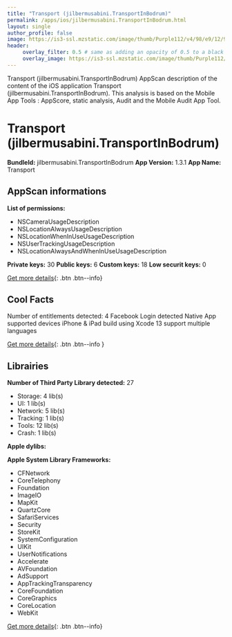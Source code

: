 ```yaml
---
title: "Transport (jilbermusabini.TransportInBodrum)"
permalink: /apps/ios/jilbermusabini.TransportInBodrum.html
layout: single
author_profile: false
image: https://is3-ssl.mzstatic.com/image/thumb/Purple112/v4/98/e9/12/98e91218-1561-fcf7-4be7-c5432f80a373/AppIcon-0-0-1x_U007emarketing-0-0-0-7-0-0-sRGB-0-0-0-GLES2_U002c0-512MB-85-220-0-0.png/512x512bb.jpg
header: 
     overlay_filter: 0.5 # same as adding an opacity of 0.5 to a black background
     overlay_image: https://is3-ssl.mzstatic.com/image/thumb/Purple112/v4/98/e9/12/98e91218-1561-fcf7-4be7-c5432f80a373/AppIcon-0-0-1x_U007emarketing-0-0-0-7-0-0-sRGB-0-0-0-GLES2_U002c0-512MB-85-220-0-0.png/512x512bb.jpg
---
```

Transport (jilbermusabini.TransportInBodrum) AppScan description of the content of the iOS application Transport (jilbermusabini.TransportInBodrum). This analysis is based on the Mobile App Tools : AppScore, static analysis, Audit and the Mobile Audit App Tool.

# Transport (jilbermusabini.TransportInBodrum)

**BundleId:** jilbermusabini.TransportInBodrum
**App Version:** 1.3.1
**App Name:** Transport


## AppScan informations 

**List of permissions:** 
- NSCameraUsageDescription
- NSLocationAlwaysUsageDescription
- NSLocationWhenInUseUsageDescription
- NSUserTrackingUsageDescription
- NSLocationAlwaysAndWhenInUseUsageDescription
  
  
**Private keys:** 30
**Public keys:** 6
**Custom keys:** 18
**Low securit keys:** 0
  
[Get more details](/pricing.html){: .btn .btn--info}

## Cool Facts

Number of entitlements detected: 4
Facebook Login detected
Native App
supported devices iPhone & iPad
build using Xcode 13
support multiple languages
  
[Get more details](/pricing.html){: .btn .btn--info }

## Librairies 
**Number of Third Party Library detected:** 27
- Storage: 4 lib(s)
- UI: 1 lib(s)
- Network: 5 lib(s)
- Tracking: 1 lib(s)
- Tools: 12 lib(s)
- Crash: 1 lib(s)


**Apple dylibs:**


**Apple System Library Frameworks:**
- CFNetwork
- CoreTelephony
- Foundation
- ImageIO
- MapKit
- QuartzCore
- SafariServices
- Security
- StoreKit
- SystemConfiguration
- UIKit
- UserNotifications
- Accelerate
- AVFoundation
- AdSupport
- AppTrackingTransparency
- CoreFoundation
- CoreGraphics
- CoreLocation
- WebKit


  
[Get more details](/pricing.html){: .btn .btn--info}

